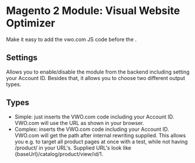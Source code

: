 # Magento 2 Module: Visual Website Optimizer

Make it easy to add the vwo.com JS code before the </head>. 

## Settings

Allows you to enable/disable the module from the backend including setting your Account ID. Besides that, it allows you to choose two different output types.

## Types

* Simple: just inserts the VWO.com code including your Account ID. VWO.com will use the URL as shown in your browser.
* Complex: inserts the VWO.com code including your Account ID. VWO.com will get the path after internal rewriting supplied. This allows you e.g. to target all product pages at once with a test, while not having /product/ in your URL's. Supplied URL's look like {baseUrl}/catalog/product/view/id/1.